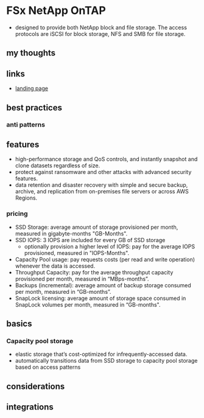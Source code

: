 # FSx NetApp OnTAP

- designed to provide both NetApp block and file storage. The access protocols are iSCSI for block storage, NFS and SMB for file storage.

## my thoughts

## links

- [landing page](https://aws.amazon.com/fsx/netapp-ontap/)

## best practices

### anti patterns

## features

- high-performance storage and QoS controls, and instantly snapshot and clone datasets regardless of size.
- protect against ransomware and other attacks with advanced security features.
- data retention and disaster recovery with simple and secure backup, archive, and replication from on-premises file servers or across AWS Regions.

### pricing

- SSD Storage: average amount of storage provisioned per month, measured in gigabyte-months "GB-Months".
- SSD IOPS: 3 IOPS are included for every GB of SSD storage
  - optionally provision a higher level of IOPS: pay for the average IOPS provisioned, measured in "IOPS-Months".
- Capacity Pool usage: pay requests costs (per read and write operation) whenever the data is accessed.
- Throughput Capacity: pay for the average throughput capacity provisioned per month, measured in “MBps-months”.
- Backups (incremental): average amount of backup storage consumed per month, measured in “GB-months”.
- SnapLock licensing: average amount of storage space consumed in SnapLock volumes per month, measured in “GB-months".

## basics

### Capacity pool storage

- elastic storage that’s cost-optimized for infrequently-accessed data.
- automatically transitions data from SSD storage to capacity pool storage based on access patterns

## considerations

## integrations
